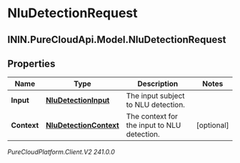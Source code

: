 # NluDetectionRequest

## ININ.PureCloudApi.Model.NluDetectionRequest

## Properties

|Name | Type | Description | Notes|
|------------ | ------------- | ------------- | -------------|
| **Input** | [**NluDetectionInput**](NluDetectionInput) | The input subject to NLU detection. | |
| **Context** | [**NluDetectionContext**](NluDetectionContext) | The context for the input to NLU detection. | [optional] |



_PureCloudPlatform.Client.V2 241.0.0_
